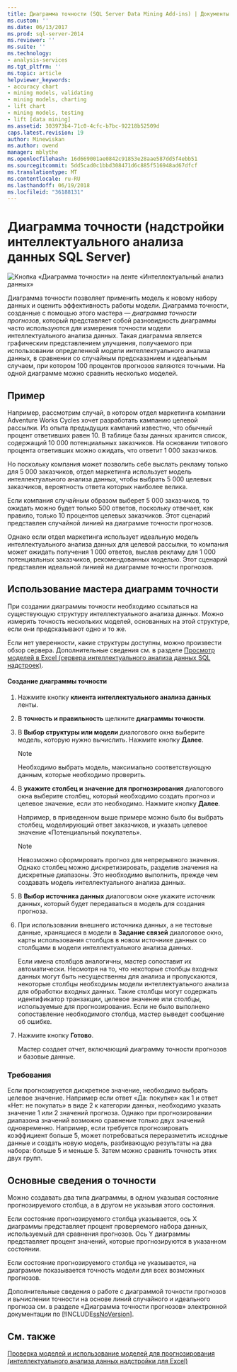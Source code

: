 ```yaml
---
title: Диаграмма точности (SQL Server Data Mining Add-ins) | Документы Microsoft
ms.custom: ''
ms.date: 06/13/2017
ms.prod: sql-server-2014
ms.reviewer: ''
ms.suite: ''
ms.technology:
- analysis-services
ms.tgt_pltfrm: ''
ms.topic: article
helpviewer_keywords:
- accuracy chart
- mining models, validating
- mining models, charting
- lift chart
- mining models, testing
- lift [data mining]
ms.assetid: 303973b4-71c0-4cfc-b7bc-92218b52509d
caps.latest.revision: 19
author: Minewiskan
ms.author: owend
manager: mblythe
ms.openlocfilehash: 16d669001ae0842c91853e28aae587dd5f4ebb51
ms.sourcegitcommit: 5dd5cad0c1bbd308471d6c885f516948ad67dfcf
ms.translationtype: MT
ms.contentlocale: ru-RU
ms.lasthandoff: 06/19/2018
ms.locfileid: "36188131"
---
```

# <a name="accuracy-chart-sql-server-data-mining-add-ins"></a>Диаграмма точности (надстройки интеллектуального анализа данных SQL Server)
  ![Кнопка «Диаграмма точности» на ленте «Интеллектуальный анализ данных»](media/dmc-accchart.gif "кнопка «диаграмма точности» на ленте «Интеллектуальный анализ данных»")  
  
 Диаграмма точности позволяет применить модель к новому набору данных и оценить эффективность работы модели. Диаграмма точности, созданные с помощью этого мастера — *диаграмма точности прогнозов*, который представляет собой разновидность диаграммы часто используются для измерения точности модели интеллектуального анализа данных. Такая диаграмма является графическим представлением улучшения, получаемого при использовании определенной модели интеллектуального анализа данных, в сравнении со случайным предсказанием и идеальным случаем, при котором 100 процентов прогнозов являются точными. На одной диаграмме можно сравнить несколько моделей.  
  
## <a name="example"></a>Пример  
 Например, рассмотрим случай, в котором отдел маркетинга компании Adventure Works Cycles хочет разработать кампанию целевой рассылки. Из опыта предыдущих кампаний известно, что обычный процент ответивших равен 10. В таблице базы данных хранится список, содержащий 10 000 потенциальных заказчиков. На основании типового процента ответивших можно ожидать, что ответит 1 000 заказчиков.  
  
 Но поскольку компания может позволить себе выслать рекламу только для 5 000 заказчиков, отдел маркетинга использует модель интеллектуального анализа данных, чтобы выбрать 5 000 целевых заказчиков, вероятность ответа которых наиболее велика.  
  
 Если компания случайным образом выберет 5 000 заказчиков, то ожидать можно будет только 500 ответов, поскольку отвечает, как правило, только 10 процентов целевых заказчиков. Этот сценарий представлен случайной линией на диаграмме точности прогнозов.  
  
 Однако если отдел маркетинга использует идеальную модель интеллектуального анализа данных для целевой рассылки, то компания может ожидать получения 1 000 ответов, выслав рекламу для 1 000 потенциальных заказчиков, рекомендованных моделью. Этот сценарий представлен идеальной линией на диаграмме точности прогнозов.  
  
## <a name="using-the-accuracy-chart-wizard"></a>Использование мастера диаграмм точности  
 При создании диаграммы точности необходимо ссылаться на существующую структуру интеллектуального анализа данных. Можно измерить точность нескольких моделей, основанных на этой структуре, если они предсказывают одно и то же.  
  
 Если нет уверенности, какие структуры доступны, можно произвести обзор сервера. Дополнительные сведения см. в разделе [Просмотр моделей в Excel &#40;сервера интеллектуального анализа данных SQL надстроек&#41;](browsing-models-in-excel-sql-server-data-mining-add-ins.md).  
  
#### <a name="to-create-an-accuracy-chart"></a>Создание диаграммы точности  
  
1.  Нажмите кнопку **клиента интеллектуального анализа данных** ленты.  
  
2.  В **точность и правильность** щелкните **диаграммы точности**.  
  
3.  В **Выбор структуры или модели** диалогового окна выберите модель, которую нужно вычислить. Нажмите кнопку **Далее**.  
  
    > [!NOTE]  
    >  Необходимо выбрать модель, максимально соответствующую данным, которые необходимо проверить.  
  
4.  В **укажите столбец и значение для прогнозирования** диалогового окна выберите столбец, который необходимо создать прогноз и целевое значение, если это необходимо. Нажмите кнопку **Далее**.  
  
     Например, в приведенном выше примере можно было бы выбрать столбец, моделирующий ответ заказчиков, и указать целевое значение «Потенциальный покупатель».  
  
    > [!NOTE]  
    >  Невозможно сформировать прогноз для непрерывного значения. Однако столбец можно дискретизировать, разделив значения на дискретные диапазоны. Это необходимо выполнить, прежде чем создавать модель интеллектуального анализа данных.  
  
5.  В **Выбор источника данных** диалоговом окне укажите источник данных, который будет передаваться в модель для создания прогноза.  
  
6.  При использовании внешнего источника данных, а не тестовые данные, хранящиеся в модели в **Задание связей** диалоговое окно, карты использования столбцов в новом источнике данных со столбцами в модели интеллектуального анализа данных.  
  
     Если имена столбцов аналогичны, мастер сопоставит их автоматически. Несмотря на то, что некоторые столбцы входных данных могут быть несущественны для анализа и пропускаются, некоторые столбцы необходимы модели интеллектуального анализа для обработки входных данных. Такие столбцы могут содержать идентификатор транзакции, целевое значение или столбцы, используемые для прогнозирования. Если не было выполнено сопоставление необходимого столбца, мастер выведет сообщение об ошибке.  
  
7.  Нажмите кнопку **Готово**.  
  
     Мастер создает отчет, включающий диаграмму точности прогнозов и базовые данные.  
  
### <a name="requirements"></a>Требования  
 Если прогнозируется дискретное значение, необходимо выбрать целевое значение. Например если ответ «Да: покупке» как 1 и ответ «Нет: не покупать» в виде 2 к категории данных, необходимо указать значение 1 или 2 значений прогноза. Однако при прогнозировании диапазона значений возможно сравнение только двух значений одновременно. Например, если требуется прогнозировать коэффициент больше 5, может потребоваться переразметить исходные данные и создать новую модель, разбивающую результаты на два набора: больше 5 и меньше 5. Затем можно сравнить точность этих двух групп.  
  
## <a name="understanding-accuracy"></a>Основные сведения о точности  
 Можно создавать два типа диаграммы, в одном указывая состояние прогнозируемого столбца, а в другом не указывая этого состояния.  
  
 Если состояние прогнозируемого столбца указывается, ось X диаграммы представляет процент проверяемого набора данных, используемый для сравнения прогнозов. Ось Y диаграммы представляет процент значений, которые прогнозируются в указанном состоянии.  
  
 Если состояние прогнозируемого столбца не указывается, на диаграмме показывается точность модели для всех возможных прогнозов.  
  
 Дополнительные сведения о работе с диаграммой точности прогнозов и вычислении точности на основе линий случайного и идеального прогноза см. в разделе «Диаграмма точности прогнозов» электронной документации по [!INCLUDE[ssNoVersion](../includes/ssnoversion-md.md)].  
  
## <a name="see-also"></a>См. также  
 [Проверка моделей и использование моделей для прогнозирования &#40;интеллектуального анализа данных надстройки для Excel&#41;](validating-models-and-using-models-for-prediction-data-mining-add-ins-for-excel.md)  
  
  